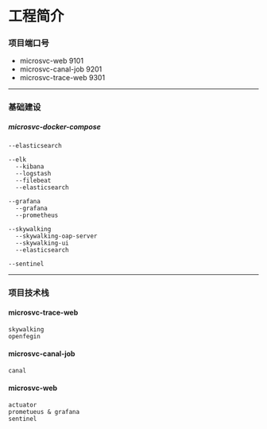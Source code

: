 # 工程简介

### 项目端口号

- microsvc-web 9101
- microsvc-canal-job 9201
- microsvc-trace-web 9301

-----------------------
### 基础建设

##### microsvc-docker-compose
	--elasticsearch

    --elk
      --kibana 
	  --logstash
	  --filebeat
	  --elasticsearch

    --grafana
      --grafana
	  --prometheus

    --skywalking
	  --skywalking-oap-server
      --skywalking-ui
      --elasticsearch

    --sentinel
 
        
-----------------------
### 项目技术栈

#### microsvc-trace-web
    skywalking
    openfegin
   
#### microsvc-canal-job
    canal
    
#### microsvc-web
    actuator
    prometueus & grafana
    sentinel
    
    